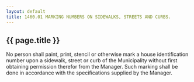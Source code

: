 ---
layout: default 
title: 1460.01 MARKING NUMBERS ON SIDEWALKS, STREETS AND CURBS.---

{{ page.title }}
----------------

No person shall paint, print, stencil or otherwise mark a house
identification number upon a sidewalk, street or curb of the
Municipality without first obtaining permission therefor from the
Manager. Such marking shall be done in accordance with the
specifications supplied by the Manager.
